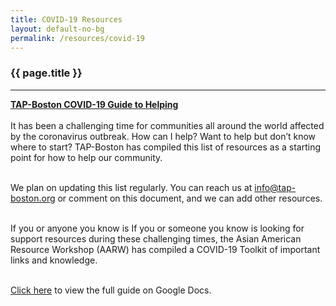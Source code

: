 ```yaml
---
title: COVID-19 Resources
layout: default-no-bg
permalink: /resources/covid-19
---
```


<div class="main-contents-area">
<h3 class="no-bg">{{ page.title }}</h3>

<hr>

<b><a href="https://docs.google.com/document/d/16dTHqP8pVIvrh20nYVxOAtSKhk1TLIosnabOK2GcqNM/edit?mc_cid=76561f47ec&mc_eid=3f66563850">TAP-Boston COVID-19 Guide to Helping</a></b><br/><br/>
It has been a challenging time for communities all around the world affected by the coronavirus outbreak. How can I help? Want to help but don’t know where to start? TAP-Boston has compiled this list of resources as a starting point for how to help our community.<br/><br/>

We plan on updating this list regularly. You can reach us at info@tap-boston.org or comment on this document, and we can add other resources.<br/><br/>

If you or anyone you know is If you or someone you know is looking for support resources during these challenging times, the Asian American Resource Workshop (AARW) has compiled a COVID-19 Toolkit of important links and knowledge.<br/><br/>

<a href="https://docs.google.com/document/d/16dTHqP8pVIvrh20nYVxOAtSKhk1TLIosnabOK2GcqNM/edit?mc_cid=76561f47ec&mc_eid=3f66563850">Click here</a> to view the full guide on Google Docs.